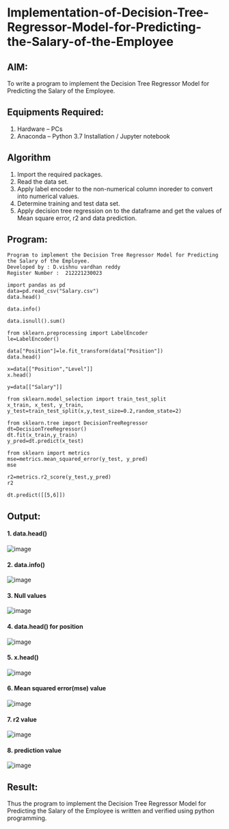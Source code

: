 # Implementation-of-Decision-Tree-Regressor-Model-for-Predicting-the-Salary-of-the-Employee

## AIM:
To write a program to implement the Decision Tree Regressor Model for Predicting the Salary of the Employee.

## Equipments Required:
1. Hardware – PCs
2. Anaconda – Python 3.7 Installation / Jupyter notebook

## Algorithm
1. Import the required packages.
2. Read the data set.
3. Apply label encoder to the non-numerical column inoreder to convert into numerical values.
4. Determine training and test data set.
5. Apply decision tree regression on to the dataframe and get the values of Mean square error, r2 and data prediction.

## Program:
```
Program to implement the Decision Tree Regressor Model for Predicting the Salary of the Employee.
Developed by : D.vishnu vardhan reddy
Register Number :  212221230023
```
```
import pandas as pd
data=pd.read_csv("Salary.csv")
data.head()

data.info()

data.isnull().sum()

from sklearn.preprocessing import LabelEncoder
le=LabelEncoder()

data["Position"]=le.fit_transform(data["Position"])
data.head()

x=data[["Position","Level"]]
x.head()

y=data[["Salary"]]

from sklearn.model_selection import train_test_split
x_train, x_test, y_train, y_test=train_test_split(x,y,test_size=0.2,random_state=2)

from sklearn.tree import DecisionTreeRegressor
dt=DecisionTreeRegressor()
dt.fit(x_train,y_train)
y_pred=dt.predict(x_test)

from sklearn import metrics
mse=metrics.mean_squared_error(y_test, y_pred)
mse

r2=metrics.r2_score(y_test,y_pred)
r2

dt.predict([[5,6]])
```

## Output:
#### 1. data.head()

![image](https://github.com/vishnudorigundla/Implementation-of-Decision-Tree-Regressor-Model-for-Predicting-the-Salary-of-the-Employee/assets/94175324/dbdfeeeb-8ca1-46b1-be89-9231678ef68d)

#### 2. data.info()

![image](https://github.com/vishnudorigundla/Implementation-of-Decision-Tree-Regressor-Model-for-Predicting-the-Salary-of-the-Employee/assets/94175324/376bf700-e4ce-48a3-a463-1cc6c403c5b2)

#### 3. Null values

![image](https://github.com/vishnudorigundla/Implementation-of-Decision-Tree-Regressor-Model-for-Predicting-the-Salary-of-the-Employee/assets/94175324/5b3b4d1f-5fd7-4281-b4ba-fb8a6b271c58)

#### 4. data.head() for position

![image](https://github.com/vishnudorigundla/Implementation-of-Decision-Tree-Regressor-Model-for-Predicting-the-Salary-of-the-Employee/assets/94175324/40a43f9e-d197-47b0-8cb8-38cb80f8de3c)

#### 5. x.head()

![image](https://github.com/vishnudorigundla/Implementation-of-Decision-Tree-Regressor-Model-for-Predicting-the-Salary-of-the-Employee/assets/94175324/b169da74-a801-4698-9e37-8222161ecdc5)

#### 6. Mean squared error(mse) value

![image](https://github.com/vishnudorigundla/Implementation-of-Decision-Tree-Regressor-Model-for-Predicting-the-Salary-of-the-Employee/assets/94175324/7cee22fb-6cac-4dd6-a39f-1c73dd8bac7b)


#### 7. r2 value

![image](https://github.com/vishnudorigundla/Implementation-of-Decision-Tree-Regressor-Model-for-Predicting-the-Salary-of-the-Employee/assets/94175324/376b8e2f-65ed-4dac-a696-eb010213b2c0)


#### 8. prediction value

![image](https://github.com/vishnudorigundla/Implementation-of-Decision-Tree-Regressor-Model-for-Predicting-the-Salary-of-the-Employee/assets/94175324/3abf3990-0897-4859-9601-17e213c8764a)


## Result:
Thus the program to implement the Decision Tree Regressor Model for Predicting the Salary of the Employee is written and verified using python programming.
